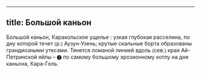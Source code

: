 
---
title: Большой каньон
---
Большой каньон, Каракольское ущелье
: узкая глубокая расселина, по дну которой течет ⦅р.⦆ Аузун-Узень; крутые скальные борта образованы грандиозными утесами. Тянется ломаной линией вдоль ⦅сев.⦆ края Ай-Петринской яйлы – ❷ по самому большому эрозионному котлу на дне каньона, Кара-Голь.

